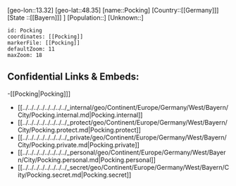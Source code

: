 ﻿---
location: [48.35,13.32]
mapzoom: [7,12] 
mapmarker: city 
type: City
tags:
- geo/City


SpocWebEntityId: 33420
isDeleted: false
confidential: public

---
[geo-lon::13.32]
[geo-lat::48.35]
[name::Pocking]
[Country::[[Germany]]]
[State ::[[Bayern]]] ]
[Population::]
[Unknown::]


```leaflet
id: Pocking
coordinates: [[Pocking]]
markerFile: [[Pocking]]
defaultZoom: 11 
maxZoom: 18
```


## Confidential Links & Embeds: 
-[[Pocking|Pocking]]] 
- [[../../../../../../../../_internal/geo/Continent/Europe/Germany/West/Bayern/City/Pocking.internal.md|Pocking.internal]] 
- [[../../../../../../../../_protect/geo/Continent/Europe/Germany/West/Bayern/City/Pocking.protect.md|Pocking.protect]] 
- [[../../../../../../../../_private/geo/Continent/Europe/Germany/West/Bayern/City/Pocking.private.md|Pocking.private]] 
- [[../../../../../../../../_personal/geo/Continent/Europe/Germany/West/Bayern/City/Pocking.personal.md|Pocking.personal]] 
- [[../../../../../../../../_secret/geo/Continent/Europe/Germany/West/Bayern/City/Pocking.secret.md|Pocking.secret]] 
